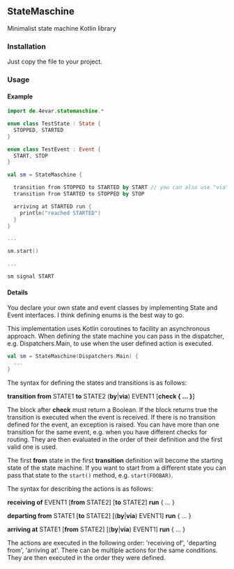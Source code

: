 ## StateMaschine

Minimalist state machine Kotlin library

### Installation

Just copy the file to your project.

### Usage

#### Example
```kotlin
import de.4evar.statemaschine.*

enum class TestState : State {
  STOPPED, STARTED
}

enum class TestEvent : Event {
  START, STOP
}

val sm = StateMaschine {

  transition from STOPPED to STARTED by START // you can also use "via" instead of "by"
  transition from STARTED to STOPPED by STOP

  arriving at STARTED run {
    println("reached STARTED")
  }
}

...

sm.start()

...

sm signal START
```

#### Details

You declare your own state and event classes by implementing State and Event interfaces. I think defining enums is the best way to go.

This implementation uses Kotlin coroutines to facility an asynchronous approach. When defining the state machine you can pass in the dispatcher, e.g. Dispatchers.Main, to use when the user defined action is executed. 

```kotlin
val sm = StateMaschine(Dispatchers.Main) {
  ...
}
```

The syntax for defining the states and transitions is as follows:

   **transition from** STATE1 **to** STATE2 (**by**|**via**) EVENT1 [**check { ... }**]

The block after **check** must return a Boolean. If the block returns true the transition is executed when the event is received.
If there is no transition defined for the event, an exception is raised. You can have more than one transition for the same event, e.g. when you have different checks for routing. They are then evaluated in the order of their definition and the first valid one is used.

The first **from** state in the first **transition** definition will become the starting state of the state machine. If you want to start from a different state you can pass that state to the `start()` method, e.g. `start(FOOBAR)`.


The syntax for describing the actions is as follows:

  **receiving of** EVENT1 [**from** STATE2] [**to** STATE2] **run** { ... }
  
  **departing from** STATE1 [**to** STATE2] [(**by**|**via**) EVENT1] **run** { ... }
  
  **arriving at** STATE1 [**from** STATE2] [(**by**|**via**) EVENT1] **run** { ... }
  
The actions are executed in the following order: 'receiving of', 'departing from', 'arriving at'. There can be multiple actions for the same conditions. They are then executed in the order they were defined.
